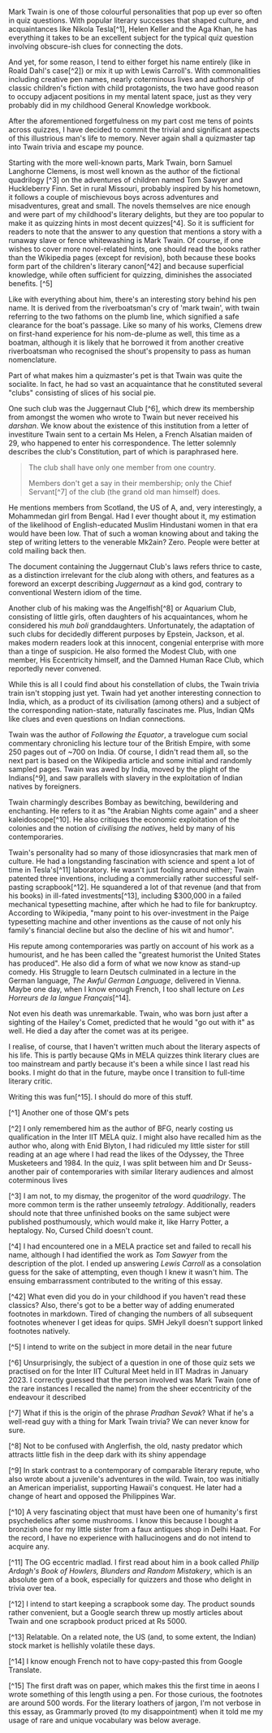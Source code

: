 Mark Twain is one of those colourful personalities that pop up ever so often in quiz questions. With popular literary successes that shaped culture, and acquaintances like Nikola Tesla[^1], Helen Keller and the Aga Khan, he has everything it takes to be an excellent subject for the typical quiz question involving obscure-ish clues for connecting the dots. 

And yet, for some reason, I tend to either forget his name entirely (like in Roald Dahl's case[^2]) or mix it up with Lewis Carroll's. With commonalities including creative pen names, nearly coterminous lives and authorship of classic children's fiction with child protagonists, the two have good reason to occupy adjacent positions in my mental latent space, just as they very probably did in my childhood General Knowledge workbook.

After the aforementioned forgetfulness on my part cost me tens of points across quizzes, I have decided to commit the trivial and significant aspects of this illustrious man's life to memory. Never again shall a quizmaster tap into Twain trivia and escape my pounce.

Starting with the more well-known parts, Mark Twain, born Samuel Langhorne Clemens, is most well known as the author of the fictional quadrilogy [^3] on the adventures of children named Tom Sawyer and Huckleberry Finn. Set in rural Missouri, probably inspired by his hometown, it follows a couple of mischievous boys across adventures and misadventures, great and small. The novels themselves are nice enough and were part of my childhood's literary delights, but they are too popular to make it as quizzing hints in most decent quizzes[^4]. So it is sufficient for readers to note that the answer to any question that mentions a story with a runaway slave or fence whitewashing is Mark Twain. Of course, if one wishes to cover more novel-related hints, one should read the books rather than the Wikipedia pages (except for revision), both because these books form part of the children's literary canon[^42] and because superficial knowledge, while often sufficient for quizzing, diminishes the associated benefits. [^5]

Like with everything about him, there's an interesting story behind his pen name. It is derived from the riverboatsman's cry of 'mark twain', with twain referring to the two fathoms on the plumb line, which signified a safe clearance for the boat's passage. Like so many of his works, Clemens drew on first-hand experience for his nom-de-plume as well, this time as a boatman, although it is likely that he borrowed it from another creative riverboatsman who recognised the shout's propensity to pass as human nomenclature. 

Part of what makes him a quizmaster's pet is that Twain was quite the socialite. In fact, he had so vast an acquaintance that he constituted several "clubs" consisting of slices of his social pie.

One such club was the Juggernaut Club [^6], which drew its membership from amongst the women who wrote to Twain but never received his *darshan*. We know about the existence of this institution from a letter of investiture Twain sent to a certain Ms Helen, a French Alsatian maiden of 29, who happened to enter his correspondence. The letter solemnly describes the club's Constitution, part of which is paraphrased here.

> The club shall have only one member from one country.
> 
> Members don't get a say in their membership; only the Chief Servant[^7] of the club (the grand old man himself) does.

He mentions members from Scotland, the US of A, and, very interestingly, a Mohammedan girl from Bengal. Had I ever thought about it, my estimation of the likelihood of English-educated Muslim Hindustani women in that era would have been low. That of such a woman knowing about and taking the step of writing letters to the venerable Mk2ain? Zero. People were better at cold mailing back then. 

The document containing the Juggernaut Club's laws refers thrice to caste, as a distinction irrelevant for the club along with others, and features as a foreword an excerpt describing *Juggernaut* as a kind god, contrary to conventional Western idiom of the time.

Another club of his making was the Angelfish[^8] or Aquarium Club, consisting of little girls, often daughters of his acquaintances, whom he considered his *muh boli* granddaughters. Unfortunately, the adaptation of such clubs for decidedly different purposes by Epstein, Jackson, et al. makes modern readers look at this innocent, congenial enterprise with more than a tinge of suspicion. He also formed the Modest Club, with one member, His Eccentricity himself, and the Damned Human Race Club, which reportedly never convened.

While this is all I could find about his constellation of clubs, the Twain trivia train isn't stopping just yet. Twain had yet another interesting connection to India, which, as a product of its civilisation (among others) and a subject of the corresponding nation-state, naturally fascinates me. Plus, Indian QMs like clues and even questions on Indian connections. 

Twain was the author of *Following the Equator*, a travelogue cum social commentary chronicling his lecture tour of the British Empire, with some 250 pages out of ~700 on India. Of course, I didn't read them all, so the next part is based on the Wikipedia article and some initial and randomly sampled pages. Twain was awed by India, moved by the plight of the Indians[^9], and saw parallels with slavery in the exploitation of Indian natives by foreigners. 

Twain charmingly describes Bombay as bewitching, bewildering and enchanting. He refers to it as "the Arabian Nights come again" and a sheer kaleidoscope[^10]. He also critiques the economic exploitation of the colonies and the notion of *civilising the natives*, held by many of his contemporaries. 

Twain's personality had so many of those idiosyncrasies that mark men of culture. He had a longstanding fascination with science and spent a lot of time in Tesla's[^11] laboratory. He wasn't just fooling around either; Twain patented three inventions, including a commercially rather successful self-pasting scrapbook[^12]. He squandered a lot of that revenue (and that from his books) in ill-fated investments[^13], including $300,000 in a failed mechanical typesetting machine, after which he had to file for bankruptcy. According to Wikipedia, "many point to his over-investment in the Paige typesetting machine and other inventions as the cause of not only his family's financial decline but also the decline of his wit and humor".

His repute among contemporaries was partly on account of his work as a humourist, and he has been called the "greatest humorist the United States has produced". He also did a form of what we now know as stand-up comedy. His Struggle to learn Deutsch culminated in a lecture in the German language, *The Awful German Language*, delivered in Vienna. Maybe one day, when I know enough French, I too shall lecture on *Les Horreurs de la langue Français*[^14].

Not even his death was unremarkable. Twain, who was born just after a sighting of the Hailey's Comet, predicted that he would "go out with it" as well. He died a day after the comet was at its perigee.

I realise, of course, that I haven't written much about the literary aspects of his life. This is partly because QMs in MELA quizzes think literary clues are too mainstream and partly because it's been a while since I last read his books. I might do that in the future, maybe once I transition to full-time literary critic.

Writing this was fun[^15]. I should do more of this stuff.





[^1] Another one of those QM's pets

[^2] I only remembered him as the author of BFG, nearly costing us qualification in the Inter IIT MELA quiz. I might also have recalled him as the author who, along with Enid Blyton, I had ridiculed my little sister for still reading at an age where I had read the likes of the Odyssey, the Three Musketeers and 1984. In the quiz, I was split between him and Dr Seuss- another pair of contemporaries with similar literary audiences and almost coterminous lives 

[^3] I am not, to my dismay, the progenitor of the word *quadrilogy*. The more common term is the rather unseemly *tetralogy*. Additionally, readers should note that three unfinished books on the same subject were published posthumously, which would make it, like Harry Potter, a heptalogy. No, Cursed Child doesn't count.

[^4] I had encountered one in a MELA practice set and failed to recall his name, although I had identified the work as *Tom Sawyer* from the description of the plot. I ended up answering *Lewis Carroll* as a consolation guess for the sake of attempting, even though I knew it wasn't him. The ensuing embarrassment contributed to the writing of this essay.

[^42] What even did you do in your childhood if you haven't read these classics? Also, there's got to be a better way of adding enumerated footnotes in markdown. Tired of changing the numbers of all subsequent footnotes whenever I get ideas for quips. SMH Jekyll doesn't support linked footnotes natively.

[^5] I intend to write on the subject in more detail in the near future

[^6] Unsurprisingly, the subject of a question in one of those quiz sets we practised on for the Inter IIT Cultural Meet held in IIT Madras in January 2023. I correctly guessed that the person involved was Mark Twain (one of the rare instances I recalled the name) from the sheer eccentricity of the endeavour it described

[^7] What if this is the origin of the phrase *Pradhan Sevak*? What if he's a well-read guy with a thing for Mark Twain trivia? We can never know for sure.

[^8] Not to be confused with Anglerfish, the old, nasty predator which attracts little fish in the deep dark with its shiny appendage

[^9] In stark contrast to a contemporary of comparable literary repute, who also wrote about a juvenile's adventures in the wild. Twain, too was initially an American imperialist, supporting Hawaii's conquest. He later had a change of heart and opposed the Philippines War.

[^10] A very fascinating object that must have been one of humanity's first psychedelics after some mushrooms. I know this because I bought a bronzish one for my little sister from a faux antiques shop in Delhi Haat. For the record, I have no experience with hallucinogens and do not intend to acquire any.

[^11] The OG eccentric madlad. I first read about him in a book called *Philip Ardagh's Book of Howlers, Blunders and Random Mistakery*, which is an absolute gem of a book, especially for quizzers and those who delight in trivia over tea.

[^12] I intend to start keeping a scrapbook some day. The product sounds rather convenient, but a Google search threw up mostly articles about Twain and one scrapbook product priced at Rs 5000.

[^13] Relatable. On a related note, the US (and, to some extent, the Indian) stock market is hellishly volatile these days.

[^14] I know enough French not to have copy-pasted this from Google Translate.

[^15] The first draft was on paper, which makes this the first time in aeons I wrote something of this length using a pen. For those curious, the footnotes are around 500 words. For the literary loathers of jargon, I'm not verbose in this essay, as Grammarly proved (to my disappointment) when it told me my usage of rare and unique vocabulary was below average.
